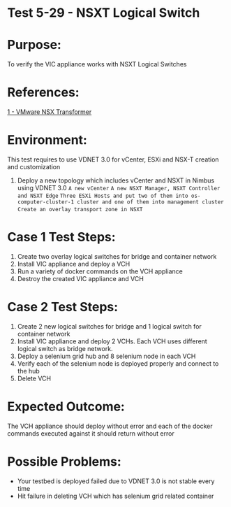 Test 5-29 - NSXT Logical Switch
=======

# Purpose:
To verify the VIC appliance works with NSXT Logical Switches

# References:
[1 - VMware NSX Transformer](https://docs.vmware.com/en/VMware-NSX-T-Data-Center/index.html)

# Environment:
This test requires to use VDNET 3.0 for vCenter, ESXi and NSX-T creation and customization
1. Deploy a new topology which includes vCenter and NSXT in Nimbus using VDNET 3.0
```A new vCenter```
```A new NSXT Manager, NSXT Controller and NSXT Edge```
```Three ESXi Hosts and put two of them into os-computer-cluster-1 cluster and one of them into management cluster```
```Create an overlay transport zone in NSXT```

# Case 1 Test Steps:
1. Create two overlay logical switches for bridge and container network
2. Install VIC appliance and deploy a VCH
3. Run a variety of docker commands on the VCH appliance
4. Destroy the created VIC appliance and VCH

# Case 2 Test Steps:
1. Create 2 new logical switches for bridge and 1 logical switch for container network
2. Install VIC appliance and deploy 2 VCHs. Each VCH uses different logical switch as bridge network.
3. Deploy a selenium grid hub and 8 selenium node in each VCH
4. Verify each of the selenium node is deployed properly and connect to the hub
5. Delete VCH


# Expected Outcome:
The VCH appliance should deploy without error and each of the docker commands executed against it should return without error

# Possible Problems:
* Your testbed is deployed failed due to VDNET 3.0 is not stable every time
* Hit failure in deleting VCH which has selenium grid related container
